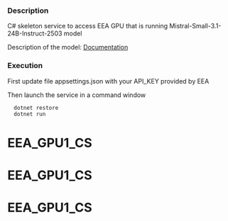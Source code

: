 ### Description ####
C# skeleton service to access EEA GPU that is running Mistral-Small-3.1-24B-Instruct-2503 model

Description of the model:
[Documentation](https://huggingface.co/mistralai/Mistral-Small-3.2-24B-Instruct-2506)


### Execution ###
First update file appsettings.json with your API_KEY provided by EEA

Then launch the service in a command window
```bash
  dotnet restore
  dotnet run
```
# EEA_GPU1_CS
# EEA_GPU1_CS
# EEA_GPU1_CS
